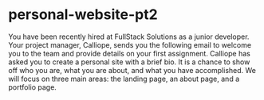 # personal-website-pt2
You have been recently hired at FullStack Solutions as a junior developer. Your project manager, Calliope, sends you the following email to welcome you to the team and provide details on your first assignment. Calliope has asked you to create a personal site with a brief bio. It is a chance to show off who you are, what you are about, and what you have accomplished. We will focus on three main areas: the landing page, an about page, and a portfolio page.
